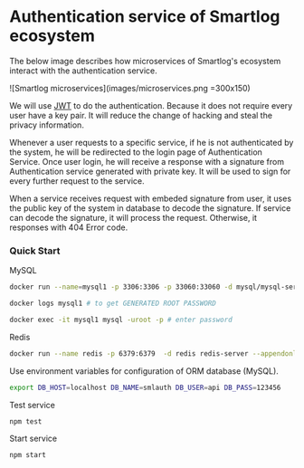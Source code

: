# Authentication service of Smartlog ecosystem #

The below image describes how microservices of Smartlog's ecosystem interact with the authentication service.

![Smartlog microservices](images/microservices.png =300x150)

We will use [JWT](https://jwt.io/introduction/) to do the authentication. Because it does not require every user have a key pair. It will reduce the change of hacking and steal the privacy information.

Whenever a user requests to a specific service, if he is not authenticated by the system, he will be redirected to the login page of Authentication Service. Once user login, he will receive a response with a signature from Authentication service generated with private key. It will be used to sign for every further request to the service.

When a service receives request with embeded signature from user, it uses the public key of the system in database to decode the signature. If service can decode the signature, it will process the request. Otherwise, it responses with 404 Error code.

### Quick Start
MySQL
```bash
docker run --name=mysql1 -p 3306:3306 -p 33060:33060 -d mysql/mysql-server:5.7

docker logs mysql1 # to get GENERATED ROOT PASSWORD

docker exec -it mysql1 mysql -uroot -p # enter password
```
Redis
```bash
docker run --name redis -p 6379:6379  -d redis redis-server --appendonly yes
```
Use environment variables for configuration of ORM database (MySQL).
```bash
export DB_HOST=localhost DB_NAME=smlauth DB_USER=api DB_PASS=123456
```
Test service
```
npm test
```
Start service
```
npm start
```

